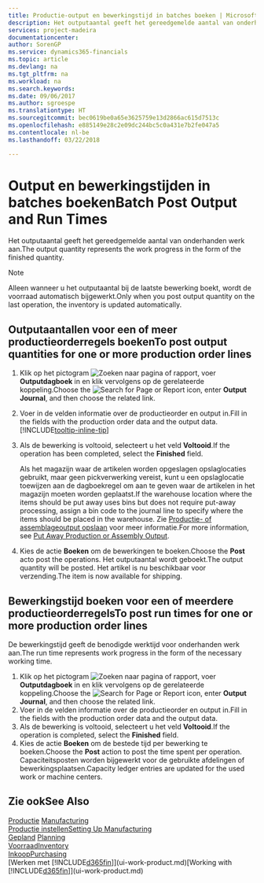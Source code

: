 ```yaml
---
title: Productie-output en bewerkingstijd in batches boeken | Microsoft Docs
description: Het outputaantal geeft het gereedgemelde aantal van onderhanden werk aan.
services: project-madeira
documentationcenter: 
author: SorenGP
ms.service: dynamics365-financials
ms.topic: article
ms.devlang: na
ms.tgt_pltfrm: na
ms.workload: na
ms.search.keywords: 
ms.date: 09/06/2017
ms.author: sgroespe
ms.translationtype: HT
ms.sourcegitcommit: bec0619be0a65e3625759e13d2866ac615d7513c
ms.openlocfilehash: e885149e28c2e09dc244bc5c0a431e7b2fe047a5
ms.contentlocale: nl-be
ms.lasthandoff: 03/22/2018

---
```

# <a name="batch-post-output-and-run-times"></a><span data-ttu-id="b0d5a-103">Output en bewerkingstijden in batches boeken</span><span class="sxs-lookup"><span data-stu-id="b0d5a-103">Batch Post Output and Run Times</span></span>
<span data-ttu-id="b0d5a-104">Het outputaantal geeft het gereedgemelde aantal van onderhanden werk aan.</span><span class="sxs-lookup"><span data-stu-id="b0d5a-104">The output quantity represents the work progress in the form of the finished quantity.</span></span>  

> [!NOTE]
> <span data-ttu-id="b0d5a-105">Alleen wanneer u het outputaantal bij de laatste bewerking boekt, wordt de voorraad automatisch bijgewerkt.</span><span class="sxs-lookup"><span data-stu-id="b0d5a-105">Only when you post output quantity on the last operation, the inventory is updated automatically.</span></span>  

## <a name="to-post-output-quantities-for-one-or-more-production-order-lines"></a><span data-ttu-id="b0d5a-106">Outputaantallen voor een of meer productieorderregels boeken</span><span class="sxs-lookup"><span data-stu-id="b0d5a-106">To post output quantities for one or more production order lines</span></span>
1. <span data-ttu-id="b0d5a-107">Klik op het pictogram ![Zoeken naar pagina of rapport](media/ui-search/search_small.png "pictogram Zoeken naar pagina of rapport"), voer **Outputdagboek** in en klik vervolgens op de gerelateerde koppeling.</span><span class="sxs-lookup"><span data-stu-id="b0d5a-107">Choose the ![Search for Page or Report](media/ui-search/search_small.png "Search for Page or Report icon") icon, enter **Output Journal**, and then choose the related link.</span></span>  
2. <span data-ttu-id="b0d5a-108">Voer in de velden informatie over de productieorder en output in.</span><span class="sxs-lookup"><span data-stu-id="b0d5a-108">Fill in the fields with the production order data and the output data.</span></span> [!INCLUDE[tooltip-inline-tip](includes/tooltip-inline-tip_md.md)]
3. <span data-ttu-id="b0d5a-109">Als de bewerking is voltooid, selecteert u het veld **Voltooid**.</span><span class="sxs-lookup"><span data-stu-id="b0d5a-109">If the operation has been completed, select the **Finished** field.</span></span>  

    <span data-ttu-id="b0d5a-110">Als het magazijn waar de artikelen worden opgeslagen opslaglocaties gebruikt, maar geen pickverwerking vereist, kunt u  een opslaglocatie toewijzen aan de dagboekregel om aan te geven waar de artikelen in het magazijn moeten worden geplaatst.</span><span class="sxs-lookup"><span data-stu-id="b0d5a-110">If the warehouse location where the items should be put away uses bins but does not require put-away processing,  assign a bin code to the journal line to specify where the items should be placed in the warehouse.</span></span> <span data-ttu-id="b0d5a-111">Zie [Productie- of assemblageoutput opslaan](warehouse-how-to-put-away-production-output.md) voor meer informatie.</span><span class="sxs-lookup"><span data-stu-id="b0d5a-111">For more information, see [Put Away Production or Assembly Output](warehouse-how-to-put-away-production-output.md).</span></span>  

4. <span data-ttu-id="b0d5a-112">Kies de actie **Boeken** om de bewerkingen te boeken.</span><span class="sxs-lookup"><span data-stu-id="b0d5a-112">Choose the **Post** acto post the operations.</span></span> <span data-ttu-id="b0d5a-113">Het outputaantal wordt geboekt.</span><span class="sxs-lookup"><span data-stu-id="b0d5a-113">The output quantity will be posted.</span></span> <span data-ttu-id="b0d5a-114">Het artikel is nu beschikbaar voor verzending.</span><span class="sxs-lookup"><span data-stu-id="b0d5a-114">The item is now available for shipping.</span></span>  

## <a name="to-post-run-times-for-one-or-more-production-order-lines"></a><span data-ttu-id="b0d5a-115">Bewerkingstijd boeken voor een of meerdere productieorderregels</span><span class="sxs-lookup"><span data-stu-id="b0d5a-115">To post run times for one or more production order lines</span></span>
<span data-ttu-id="b0d5a-116">De bewerkingstijd geeft de benodigde werktijd voor onderhanden werk aan.</span><span class="sxs-lookup"><span data-stu-id="b0d5a-116">The run time represents work progress in the form of the necessary working time.</span></span>    

1.  <span data-ttu-id="b0d5a-117">Klik op het pictogram ![Zoeken naar pagina of rapport](media/ui-search/search_small.png "pictogram Zoeken naar pagina of rapport"), voer **Outputdagboek** in en klik vervolgens op de gerelateerde koppeling.</span><span class="sxs-lookup"><span data-stu-id="b0d5a-117">Choose the ![Search for Page or Report](media/ui-search/search_small.png "Search for Page or Report icon") icon, enter **Output Journal**, and then choose the related link.</span></span>  
2. <span data-ttu-id="b0d5a-118">Voer in de velden informatie over de productieorder en output in.</span><span class="sxs-lookup"><span data-stu-id="b0d5a-118">Fill in the fields with the production order data and the output data.</span></span>  
3.  <span data-ttu-id="b0d5a-119">Als de bewerking is voltooid, selecteert u het veld **Voltooid**.</span><span class="sxs-lookup"><span data-stu-id="b0d5a-119">If the operation is completed, select the **Finished** field.</span></span>  
4. <span data-ttu-id="b0d5a-120">Kies de actie **Boeken** om de bestede tijd per bewerking te boeken.</span><span class="sxs-lookup"><span data-stu-id="b0d5a-120">Choose the **Post** action to post the time spent per operation.</span></span> <span data-ttu-id="b0d5a-121">Capaciteitsposten worden bijgewerkt voor de gebruikte afdelingen of bewerkingsplaatsen.</span><span class="sxs-lookup"><span data-stu-id="b0d5a-121">Capacity ledger entries are updated for the used work or machine centers.</span></span>

## <a name="see-also"></a><span data-ttu-id="b0d5a-122">Zie ook</span><span class="sxs-lookup"><span data-stu-id="b0d5a-122">See Also</span></span>  
<span data-ttu-id="b0d5a-123">[Productie](production-manage-manufacturing.md)  </span><span class="sxs-lookup"><span data-stu-id="b0d5a-123">[Manufacturing](production-manage-manufacturing.md)  </span></span>  
[<span data-ttu-id="b0d5a-124">Productie instellen</span><span class="sxs-lookup"><span data-stu-id="b0d5a-124">Setting Up Manufacturing</span></span>](production-configure-production-processes.md)  
<span data-ttu-id="b0d5a-125">[Gepland](production-planning.md)    </span><span class="sxs-lookup"><span data-stu-id="b0d5a-125">[Planning](production-planning.md)    </span></span>  
[<span data-ttu-id="b0d5a-126">Voorraad</span><span class="sxs-lookup"><span data-stu-id="b0d5a-126">Inventory</span></span>](inventory-manage-inventory.md)  
[<span data-ttu-id="b0d5a-127">Inkoop</span><span class="sxs-lookup"><span data-stu-id="b0d5a-127">Purchasing</span></span>](purchasing-manage-purchasing.md)  
<span data-ttu-id="b0d5a-128">[Werken met [!INCLUDE[d365fin](includes/d365fin_md.md)]](ui-work-product.md)</span><span class="sxs-lookup"><span data-stu-id="b0d5a-128">[Working with [!INCLUDE[d365fin](includes/d365fin_md.md)]](ui-work-product.md)</span></span>

